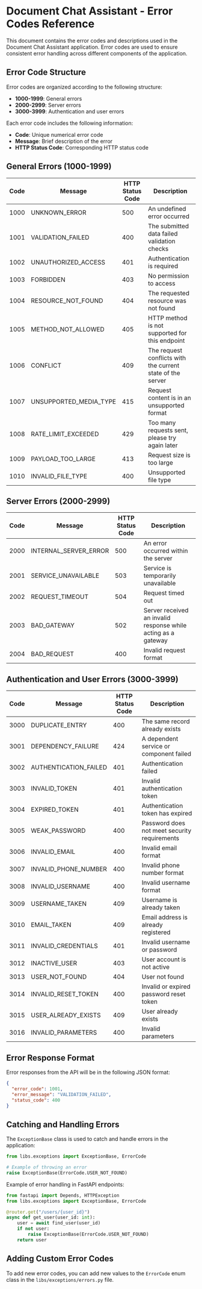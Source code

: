 # Document Chat Assistant - Error Codes Reference

This document contains the error codes and descriptions used in the Document Chat Assistant application. Error codes are used to ensure consistent error handling across different components of the application.

## Error Code Structure

Error codes are organized according to the following structure:

- **1000-1999**: General errors
- **2000-2999**: Server errors
- **3000-3999**: Authentication and user errors

Each error code includes the following information:
- **Code**: Unique numerical error code
- **Message**: Brief description of the error
- **HTTP Status Code**: Corresponding HTTP status code

## General Errors (1000-1999)

| Code | Message                 | HTTP Status Code | Description                                                |
|------|-------------------------|-----------------|------------------------------------------------------------|
| 1000 | UNKNOWN_ERROR           | 500             | An undefined error occurred                                |
| 1001 | VALIDATION_FAILED       | 400             | The submitted data failed validation checks                |
| 1002 | UNAUTHORIZED_ACCESS     | 401             | Authentication is required                                 |
| 1003 | FORBIDDEN               | 403             | No permission to access                                    |
| 1004 | RESOURCE_NOT_FOUND      | 404             | The requested resource was not found                        |
| 1005 | METHOD_NOT_ALLOWED      | 405             | HTTP method is not supported for this endpoint             |
| 1006 | CONFLICT                | 409             | The request conflicts with the current state of the server |
| 1007 | UNSUPPORTED_MEDIA_TYPE  | 415             | Request content is in an unsupported format                |
| 1008 | RATE_LIMIT_EXCEEDED     | 429             | Too many requests sent, please try again later             |
| 1009 | PAYLOAD_TOO_LARGE       | 413             | Request size is too large                                  |
| 1010 | INVALID_FILE_TYPE       | 400             | Unsupported file type                                      |

## Server Errors (2000-2999)

| Code | Message                   | HTTP Status Code | Description                                                 |
|------|---------------------------|-----------------|-------------------------------------------------------------|
| 2000 | INTERNAL_SERVER_ERROR     | 500             | An error occurred within the server                          |
| 2001 | SERVICE_UNAVAILABLE       | 503             | Service is temporarily unavailable                           |
| 2002 | REQUEST_TIMEOUT           | 504             | Request timed out                                            |
| 2003 | BAD_GATEWAY               | 502             | Server received an invalid response while acting as a gateway|
| 2004 | BAD_REQUEST               | 400             | Invalid request format                                       |

## Authentication and User Errors (3000-3999)

| Code | Message                               | HTTP Status Code | Description                                                 |
|------|---------------------------------------|-----------------|-------------------------------------------------------------|
| 3000 | DUPLICATE_ENTRY                       | 400             | The same record already exists                              |
| 3001 | DEPENDENCY_FAILURE                    | 424             | A dependent service or component failed                     |
| 3002 | AUTHENTICATION_FAILED                 | 401             | Authentication failed                                       |
| 3003 | INVALID_TOKEN                         | 401             | Invalid authentication token                                |
| 3004 | EXPIRED_TOKEN                         | 401             | Authentication token has expired                            |
| 3005 | WEAK_PASSWORD                         | 400             | Password does not meet security requirements                |
| 3006 | INVALID_EMAIL                         | 400             | Invalid email format                                        |
| 3007 | INVALID_PHONE_NUMBER                  | 400             | Invalid phone number format                                 |
| 3008 | INVALID_USERNAME                      | 400             | Invalid username format                                     |
| 3009 | USERNAME_TAKEN                        | 409             | Username is already taken                                   |
| 3010 | EMAIL_TAKEN                           | 409             | Email address is already registered                         |
| 3011 | INVALID_CREDENTIALS                   | 401             | Invalid username or password                                |
| 3012 | INACTIVE_USER                         | 403             | User account is not active                                  |
| 3013 | USER_NOT_FOUND                        | 404             | User not found                                              |
| 3014 | INVALID_RESET_TOKEN                   | 400             | Invalid or expired password reset token                     |
| 3015 | USER_ALREADY_EXISTS                   | 409             | User already exists                                         |
| 3016 | INVALID_PARAMETERS                    | 400             | Invalid parameters                                          |

## Error Response Format

Error responses from the API will be in the following JSON format:

```json
{
  "error_code": 1001,
  "error_message": "VALIDATION_FAILED",
  "status_code": 400
}
```

## Catching and Handling Errors

The `ExceptionBase` class is used to catch and handle errors in the application:

```python
from libs.exceptions import ExceptionBase, ErrorCode

# Example of throwing an error
raise ExceptionBase(ErrorCode.USER_NOT_FOUND)
```

Example of error handling in FastAPI endpoints:

```python
from fastapi import Depends, HTTPException
from libs.exceptions import ExceptionBase, ErrorCode

@router.get("/users/{user_id}")
async def get_user(user_id: int):
    user = await find_user(user_id)
    if not user:
        raise ExceptionBase(ErrorCode.USER_NOT_FOUND)
    return user
```

## Adding Custom Error Codes

To add new error codes, you can add new values to the `ErrorCode` enum class in the `libs/exceptions/errors.py` file.
